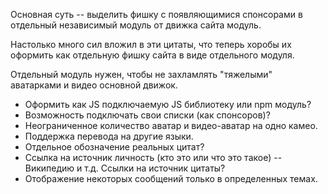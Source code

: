Основная суть -- выделить фишку с появляющимися спонсорами в отдельный независимый модуль от движка сайта модуль.

Настолько много сил вложил в эти цитаты, что теперь хоробы их оформить как отдельную фишку сайта в виде отдельного модуля.

Отдельный модуль нужен, чтобы не захламлять "тяжелыми" аватарками и видео основной движок.

* Оформить как JS подключаемую JS библиотеку или npm модуль?
* Возможность подключать свои списки (как спонсоров)?
* Неограниченное количество аватар и видео-аватар на одно камео.
* Поддержка перевода на другие языки.
* Отдельное обозначение реальных цитат?
* Ссылка на источник личность (кто это или что это такое) -- Википедию и т.д. Ссылки на источник цитаты?
* Отображение некоторых сообщений только в определенных темах.